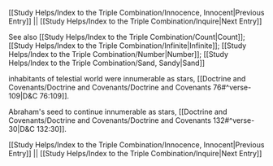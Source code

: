 [[Study Helps/Index to the Triple Combination/Innocence, Innocent|Previous Entry]]  ||  [[Study Helps/Index to the Triple Combination/Inquire|Next Entry]]

 See also [[Study Helps/Index to the Triple Combination/Count|Count]]; [[Study Helps/Index to the Triple Combination/Infinite|Infinite]]; [[Study Helps/Index to the Triple Combination/Number|Number]]; [[Study Helps/Index to the Triple Combination/Sand, Sandy|Sand]]

 inhabitants of telestial world were innumerable as stars, [[Doctrine and Covenants/Doctrine and Covenants/Doctrine and Covenants 76#^verse-109|D&C 76:109]].

 Abraham's seed to continue innumerable as stars, [[Doctrine and Covenants/Doctrine and Covenants/Doctrine and Covenants 132#^verse-30|D&C 132:30]].

[[Study Helps/Index to the Triple Combination/Innocence, Innocent|Previous Entry]]  ||  [[Study Helps/Index to the Triple Combination/Inquire|Next Entry]]